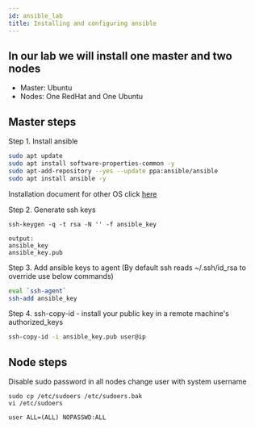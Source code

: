 ```yaml
---
id: ansible_lab
title: Installing and configuring ansible
---
```

## In our lab we will install one master and two nodes
* Master: Ubuntu
* Nodes: One RedHat and One Ubuntu

## Master steps
Step 1. Install ansible 

```bash
sudo apt update
sudo apt install software-properties-common -y
sudo apt-add-repository --yes --update ppa:ansible/ansible
sudo apt install ansible -y
```
Installation document for other OS click [here](https://docs.ansible.com/ansible/latest/installation_guide/intro_installation.html#installing-ansible-on-ubuntu)

Step 2. Generate ssh keys

```
ssh-keygen -q -t rsa -N '' -f ansible_key

output:
ansible_key
ansible_key.pub
```

Step 3. Add ansible keys to agent (By default ssh reads ~/.ssh/id_rsa to override use below commands)

```bash
eval `ssh-agent`
ssh-add ansible_key
```
Step 4. ssh-copy-id - install your public key in a remote machine's authorized_keys

```bash
ssh-copy-id -i ansible_key.pub user@ip
```
## Node steps
Disable sudo password in all nodes
change user with system username

```
sudo cp /etc/sudoers /etc/sudoers.bak
vi /etc/sudoers

user ALL=(ALL) NOPASSWD:ALL
```
